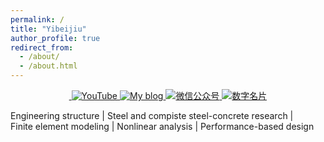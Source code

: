 ```yaml
---
permalink: /
title: "Yibeijiu"
author_profile: true
redirect_from: 
  - /about/
  - /about.html
---
```


<p align="center">
  <a href="https://github.com/zpy1160390580" target="_blank" rel="noopener">
    <img src="https://komarev.com/ghpvc/?username=zpy1160390580&style=flat" alt=""/>
  </a>
  <a href="https://www.youtube.com/channel/UCJVQRKyjDVBWXFz7XyKZHFw" target="_blank" rel="noopener">
    <img src="https://img.shields.io/badge/YouTube-red?style=flat&logo=youtube&logoColor=white" alt="YouTube"/>
  </a>
  <a href="https://www.cnblogs.com/yibeijiu" target="_blank" rel="noopener">
    <img src="https://img.shields.io/badge/My_Blog-blue" alt="My blog"/>
  </a>
  <a href="https://cdn.jsdelivr.net/gh/zpy1160390580/ybj-PicGo-picture-bed/images/OfficialAccounts/operate/查找公众号.png" target="_blank" rel="noopener">
    <img src="https://img.shields.io/badge/Subscriptions-blue" alt="微信公众号"/>
  </a>
  <a href="https://link3.cc/yibeijiu" target="_blank" rel="noopener">
    <img src="https://img.shields.io/badge/Card-blue" alt="数字名片"/>
  </a>
</p>


Engineering structure | Steel and compiste steel-concrete research | <br>
Finite element modeling | Nonlinear analysis | Performance-based design




